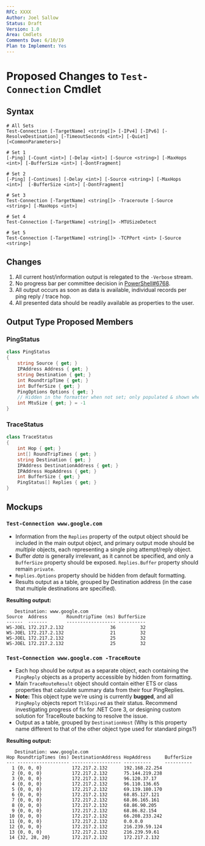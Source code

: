 ```yaml
---
RFC: XXXX
Author: Joel Sallow
Status: Draft
Version: 1.0
Area: Cmdlets
Comments Due: 6/10/19
Plan to Implement: Yes
---
```


# Proposed Changes to `Test-Connection` Cmdlet

## Syntax

```
# All Sets
Test-Connection [-TargetName] <string[]> [-IPv4] [-IPv6] [-ResolveDestination] [-TimeoutSeconds <int>] [-Quiet] [<CommonParameters>]

# Set 1
[-Ping] [-Count <int>] [-Delay <int>] [-Source <string>] [-MaxHops <int>] [-BufferSize <int>] [-DontFragment]

# Set 2
[-Ping] [-Continues] [-Delay <int>] [-Source <string>] [-MaxHops <int>]  [-BufferSize <int>] [-DontFragment] 

# Set 3
Test-Connection [-TargetName] <string[]> -Traceroute [-Source <string>] [-MaxHops <int>] 

# Set 4
Test-Connection [-TargetName] <string[]> -MTUSizeDetect

# Set 5
Test-Connection [-TargetName] <string[]> -TCPPort <int> [-Source <string>]
```

## Changes

1. All current host/information output is relegated to the `-Verbose` stream.
2. No progress bar per committee decision in [PowerShell#6768](https://github.com/PowerShell/PowerShell/issues/6768).
3. All output occurs as soon as data is available, individual records per ping reply / trace hop.
4. All presented data should be readily available as properties to the user.

## Output Type Proposed Members

### PingStatus

```csharp
class PingStatus
{
    string Source { get; }
    IPAddress Address { get; }
    string Destination { get; }
    int RoundtripTime { get; }
    int BufferSize { get; }
    PingOptions Options { get; }
    // Hidden in the formatter when not set; only populated & shown when using the -MtuSizeDetect switch
    int MtuSize { get; } = -1
}
```

### TraceStatus

```csharp
class TraceStatus
{
    int Hop { get; }
    int[] RoundTripTimes { get; }
    string Destination { get; }
    IPAddress DestinationAddress { get; }
    IPAddress HopAddress { get; }
    int BufferSize { get; }
    PingStatus[] Replies { get; }
}
```

## Mockups

### `Test-Connection www.google.com`

- Information from the `Replies` property of the output object should be included in the main output object, and primary output mode should be _multiple_ objects, each representing a single ping attempt/reply object.
- Buffer _data_ is generally irrelevant, as it cannot be specified, and only a `BufferSize` property should be exposed. `Replies.Buffer` property should remain `private`.
- `Replies.Options` property should be hidden from default formatting.
- Results output as a table, grouped by Destination address (in the case that multiple destinations are specified).

**Resulting output:**
```code
   Destination: www.google.com
Source  Address       RoundtripTime (ms) BufferSize
------  -------       ------------------ ----------
WS-JOEL 172.217.2.132                 36         32
WS-JOEL 172.217.2.132                 21         32
WS-JOEL 172.217.2.132                 25         32
WS-JOEL 172.217.2.132                 25         32
```

### `Test-Connection www.google.com -TraceRoute`

- Each hop should be output as a separate object, each containing the `PingReply` objects as a property accessible by hidden from formatting.
- Main `TraceRouteResult` object should contain either ETS or class properties that calculate summary data from their four PingReplies.
- **Note:** This object type we're using is currently **bugged**, and all `PingReply` objects report `TtlExpired` as their status. Recommend investigating progress of fix for .NET Core 3, or designing custom solution for TraceRoute backing to resolve the issue.
- Output as a table, grouped by `DestinationHost` (Why is this property name different to that of the other object type used for standard pings?)

**Resulting output:**
```code
   Destination: www.google.com
Hop RoundtripTimes (ms) DestinationAddress HopAddress     BufferSize
--- ------------------- ------------------ ----------     ----------
  1 {0, 0, 0}           172.217.2.132      192.168.22.254
  2 {0, 0, 0}           172.217.2.132      75.144.219.238
  3 {0, 0, 0}           172.217.2.132      96.120.37.17
  4 {0, 0, 0}           172.217.2.132      96.110.136.65
  5 {0, 0, 0}           172.217.2.132      69.139.180.170
  6 {0, 0, 0}           172.217.2.132      68.85.127.121
  7 {0, 0, 0}           172.217.2.132      68.86.165.161
  8 {0, 0, 0}           172.217.2.132      68.86.90.205
  9 {0, 0, 0}           172.217.2.132      68.86.82.154
 10 {0, 0, 0}           172.217.2.132      66.208.233.242
 11 {0, 0, 0}           172.217.2.132      0.0.0.0
 12 {0, 0, 0}           172.217.2.132      216.239.59.124
 13 {0, 0, 0}           172.217.2.132      216.239.59.61
 14 {32, 28, 20}        172.217.2.132      172.217.2.132
```
